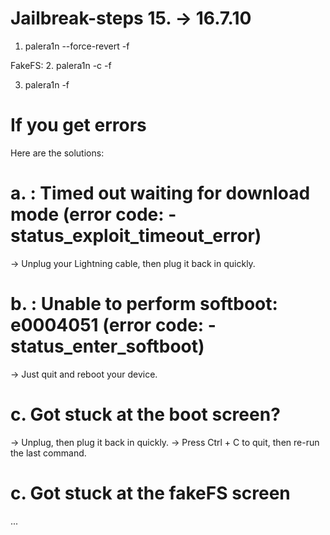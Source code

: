 # Jailbreak-steps 15. -> 16.7.10

1. palera1n --force-revert -f

FakeFS:
2. palera1n -c -f

3. palera1n -f



# If you get errors
Here are the solutions:

# a. <Error>: Timed out waiting for download mode (error code: -status_exploit_timeout_error)
→ Unplug your Lightning cable, then plug it back in quickly.


# b. <Error>: Unable to perform softboot: e0004051 (error code: -status_enter_softboot)
→ Just quit and reboot your device.

# c. Got stuck at the boot screen?
→ Unplug, then plug it back in quickly.
→ Press Ctrl + C to quit, then re-run the last command.

# c. Got stuck at the fakeFS screen
...
